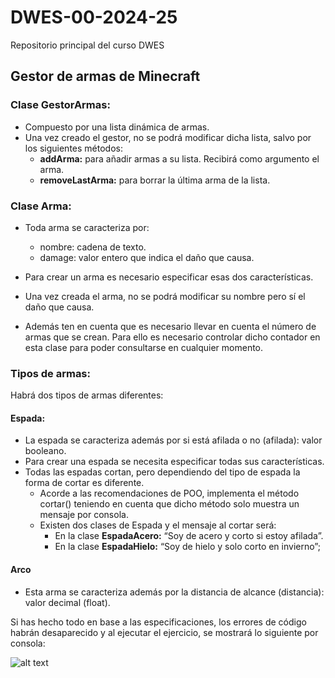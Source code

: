 # DWES-00-2024-25
Repositorio principal del curso DWES

## Gestor de armas de Minecraft



### Clase GestorArmas:

- Compuesto por una lista dinámica de armas.
- Una vez creado el gestor, no se podrá modificar dicha lista, salvo por los siguientes métodos:
    - **addArma:** para añadir armas a su lista. Recibirá como argumento el arma.
    - **removeLastArma:** para borrar la última arma de la lista.

### Clase Arma:

- Toda arma se caracteriza por:
    - nombre: cadena de texto.
    - damage: valor entero que indica el daño que causa.

- Para crear un arma es necesario especificar esas dos características.
- Una vez creada el arma, no se podrá modificar su nombre pero sí el daño que causa.
- Además ten en cuenta que es necesario llevar en cuenta el número de armas que se crean. Para ello es necesario controlar dicho contador en esta clase para poder consultarse en cualquier momento.

### Tipos de armas:

Habrá dos tipos de armas diferentes:

#### Espada:
- La espada se caracteriza además por si está afilada o no (afilada): valor booleano.
- Para crear una espada se necesita especificar todas sus características.
- Todas las espadas cortan, pero dependiendo del tipo de espada la forma de cortar es diferente. 
    - Acorde a las recomendaciones de POO, implementa el método cortar() teniendo en cuenta que dicho método solo muestra un mensaje por consola. 
    - Existen dos clases de Espada y el mensaje al cortar será:
        - En la clase **EspadaAcero:** “Soy de acero y corto si estoy afilada”.
        - En la clase **EspadaHielo:** “Soy de hielo y solo corto en invierno”;

#### Arco
- Esta arma se caracteriza además por la distancia de alcance (distancia): valor decimal (float).

Si has hecho todo en base a las especificaciones, los errores de código habrán desaparecido y al ejecutar el ejercicio, se mostrará lo siguiente por consola:

![alt text](image-3.png)

